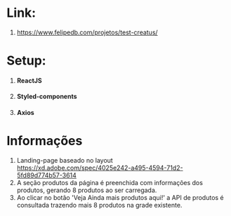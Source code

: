 # Link: 
1. <https://www.felipedb.com/projetos/test-creatus/>
# Setup: 
1. #### ReactJS
2. #### Styled-components
3. #### Axios

# Informações
1. Landing-page baseado no layout <https://xd.adobe.com/spec/4025e242-a495-4594-71d2-5fd89d774b57-3614>
2. A seção produtos da página é preenchida com informações dos produtos, gerando 8 produtos ao ser carregada. 
3. Ao clicar no botão 'Veja Ainda mais produtos aqui!' a API de produtos é consultada trazendo mais 8 produtos na grade existente.
